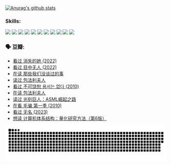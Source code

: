 
[![Anurag's github stats](https://github-readme-stats.vercel.app/api?username=w940853815)](https://github.com/anuraghazra/github-readme-stats)

### Skills:

<code><img height="32" src="https://cdn.jsdelivr.net/npm/simple-icons@v5/icons/python.svg"></code>
<code><img height="32" src="https://cdn.jsdelivr.net/npm/simple-icons@v5/icons/javascript.svg"></code>
<code><img height="32" src="https://cdn.jsdelivr.net/npm/simple-icons@v5/icons/django.svg"></code>
<code><img height="32" src="https://cdn.jsdelivr.net/npm/simple-icons@v5/icons/flask.svg"></code>
<code><img height="32" src="https://cdn.jsdelivr.net/npm/simple-icons@v5/icons/vuetify.svg"></code>
<code><img height="32" src="https://cdn.jsdelivr.net/npm/simple-icons@v5/icons/git.svg"></code>
<code><img height="32" src="https://cdn.jsdelivr.net/npm/simple-icons@v5/icons/docker.svg"></code>
<code><img height="32" src="https://cdn.jsdelivr.net/npm/simple-icons@v5/icons/postgresql.svg"></code>
<code><img height="32" src="https://cdn.jsdelivr.net/npm/simple-icons@v5/icons/elasticsearch.svg"></code>
<code><img height="32" src="https://cdn.jsdelivr.net/npm/simple-icons@v5/icons/macos.svg"></code>
<code><img height="32" src="https://cdn.jsdelivr.net/npm/simple-icons@v5/icons/linux.svg"></code>

### 🗣 豆瓣:

<!-- DOUBAN-ACTIVITIES:START -->
- [看过 消失的她‎ (2022)](https://www.douban.com/people/136069238/status/4303303080/?_i=89488240)
- [看过 目中无人‎ (2022)](https://www.douban.com/people/136069238/status/4302529146/?_i=89488240)
- [在读 那些我们没谈过的事](https://www.douban.com/people/136069238/status/4299558707/?_i=89488240)
- [读过 包法利夫人](https://www.douban.com/people/136069238/status/4299557101/?_i=89488240)
- [看过 不可饶恕 용서는 없다‎ (2010)](https://www.douban.com/people/136069238/status/4295155066/?_i=89488240)
- [在读 包法利夫人](https://www.douban.com/people/136069238/status/4284119119/?_i=89488240)
- [读过 光刻巨人：ASML崛起之路](https://www.douban.com/people/136069238/status/4284118319/?_i=89488240)
- [在看 毛骗 第一季‎ (2010)](https://www.douban.com/people/136069238/status/4283708106/?_i=89488240)
- [看过 无名‎ (2023)](https://www.douban.com/people/136069238/status/4280654210/?_i=89488240)
- [想读 计算机体系结构：量化研究方法（第6版）](https://www.douban.com/people/136069238/status/4278187754/?_i=89488240)
<!-- DOUBAN-ACTIVITIES:END -->


![Snake animation](https://raw.githubusercontent.com/w940853815/w940853815/output/github-contribution-grid-snake.svg)

<!--
**w940853815/w940853815** is a ✨ _special_ ✨ repository because its `README.md` (this file) appears on your GitHub profile.

Here are some ideas to get you started:

- 🔭 I’m currently working on ...
- 🌱 I’m currently learning ...
- 👯 I’m looking to collaborate on ...
- 🤔 I’m looking for help with ...
- 💬 Ask me about ...
- 📫 How to reach me: ...
- 😄 Pronouns: ...
- ⚡ Fun fact: ...
-->
